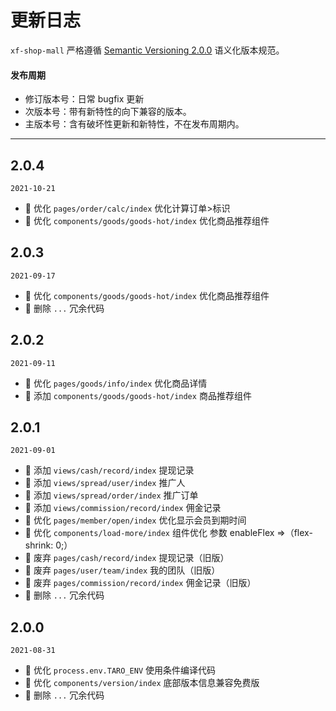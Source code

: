 # 更新日志

`xf-shop-mall` 严格遵循 [Semantic Versioning 2.0.0](http://semver.org/lang/zh-CN/) 语义化版本规范。

#### 发布周期

- 修订版本号：日常 bugfix 更新
- 次版本号：带有新特性的向下兼容的版本。
- 主版本号：含有破坏性更新和新特性，不在发布周期内。

---



## 2.0.4

`2021-10-21`

- 🐞 优化 `pages/order/calc/index` 优化计算订单>标识
- 🐞 优化 `components/goods/goods-hot/index` 优化商品推荐组件



## 2.0.3

`2021-09-17`

- 🐞 优化 `components/goods/goods-hot/index` 优化商品推荐组件
- 🐞 删除 `...` 冗余代码



## 2.0.2

`2021-09-11`

- 🐞 优化 `pages/goods/info/index` 优化商品详情
- 🌟 添加 `components/goods/goods-hot/index` 商品推荐组件



## 2.0.1

`2021-09-01`

- 🌟 添加 `views/cash/record/index` 提现记录
- 🌟 添加 `views/spread/user/index` 推广人
- 🌟 添加 `views/spread/order/index` 推广订单
- 🌟 添加 `views/commission/record/index` 佣金记录
- 🐞 优化 `pages/member/open/index` 优化显示会员到期时间
- 🐞 优化 `components/load-more/index` 组件优化 参数 enableFlex =>（flex-shrink: 0;）
- 🐞 废弃 `pages/cash/record/index` 提现记录（旧版）
- 🐞 废弃 `pages/user/team/index` 我的团队（旧版）
- 🐞 废弃 `pages/commission/record/index` 佣金记录（旧版）
- 🐞 删除 `...` 冗余代码



## 2.0.0

`2021-08-31`

- 🐞 优化 `process.env.TARO_ENV` 使用条件编译代码
- 🐞 优化 `components/version/index` 底部版本信息兼容免费版
- 🐞 删除 `...` 冗余代码


